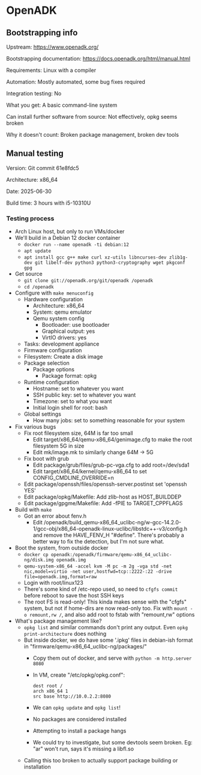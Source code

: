 # OpenADK

## Bootstrapping info

Upstream: https://www.openadk.org/

Bootstrapping documentation: https://docs.openadk.org/html/manual.html

Requirements: Linux with a compiler

Automation: Mostly automated, some bug fixes required

Integration testing: No

What you get: A basic command-line system

Can install further software from source: Not effectively, opkg seems broken

Why it doesn't count: Broken package management, broken dev tools

## Manual testing

Version: Git commit 61e8fdc5

Architecture: x86_64

Date: 2025-06-30

Build time: 3 hours with i5-10310U

### Testing process

* Arch Linux host, but only to run VMs/docker
* We'll build in a Debian 12 docker container
  * `docker run --name openadk -ti debian:12`
  * `apt update`
  * `apt install gcc g++ make curl xz-utils libncurses-dev zlib1g-dev git libelf-dev python3 python3-cryptography wget pkgconf gpg`
* Get source
  * `git clone git://openadk.org/git/openadk /openadk`
  * `cd /openadk`
* Configure with `make menuconfig`
  * Hardware configuration
    * Architecture: x86_64
    * System: qemu emulator
    * Qemu system config
      * Bootloader: use bootloader
      * Graphical output: yes
      * VirtIO drivers: yes
  * Tasks: development appliance
  * Firmware configuration
  * Filesystem: Create a disk image
  * Package selection
    * Package options
      * Package format: opkg
  * Runtime configuration
    * Hostname: set to whatever you want
    * SSH public key: set to whatever you want
    * Timezone: set to what you want
    * Initial login shell for root: bash
  * Global settings
    * How many jobs: set to something reasonable for your system
* Fix various bugs
  * Fix root filesystem size, 64M is far too small
    * Edit target/x86_64/qemu-x86_64/genimage.cfg to make the root filesystem 5G in size
    * Edit mk/image.mk to similarly change 64M -> 5G
  * Fix boot with grub
    * Edit package/grub/files/grub-pc-vga.cfg to add root=/dev/sda1
    * Edit target/x86_64/kernel/qemu-x86_64 to set CONFIG_CMDLINE_OVERRIDE=n
  * Edit package/openssh/files/openssh-server.postinst set 'openssh YES'
  * Edit package/opkg/Makefile: Add zlib-host as HOST_BUILDDEP
  * Edit package/gpgme/Makefile: Add -fPIE to TARGET_CPPFLAGS
* Build with `make`
  * Got an error about fenv.h
    * Edit /openadk/build_qemu-x86_64_uclibc-ng/w-gcc-14.2.0-1/gcc-obj/x86_64-openadk-linux-uclibc/libstdc++-v3/config.h and remove the HAVE_FENV_H "#define". There's probably a better way to fix the detection, but I'm not sure what.
* Boot the system, from outside docker
  * `docker cp openadk:/openadk/firmware/qemu-x86_64_uclibc-ng/disk.img openadk.img`
  * `qemu-system-x86_64 -accel kvm -M pc -m 2g -vga std -net nic,model=virtio -net user,hostfwd=tcp::2222-:22 -drive file=openadk.img,format=raw`
  * Login with root/linux123
  * There's some kind of /etc-repo used, so need to `cfgfs commit` before reboot to save the host SSH keys
  * The root FS is read-only! This kinda makes sense with the "cfgfs" system, but not if home-dirs are now read-only too. Fix with `mount -o remount,rw /`, and also add root to fstab with "remount,rw" options
* What's package management like?
  * `opkg list` and similar commands don't print any output. Even `opkg print-architecture` does nothing
  * But inside docker, we do have some '.ipkg' files in debian-ish format in "firmware/qemu-x86_64_uclibc-ng/packages/"
    * Copy them out of docker, and serve with `python -m http.server 8080`
    * In VM, create "/etc/opkg/opkg.conf":

          dest root /
          arch x86_64 1
          src base http://10.0.2.2:8080

    * We can `opkg update` and `opkg list`!
    * No packages are considered installed
    * Attempting to install a package hangs
    * We could try to investigate, but some devtools seem broken. Eg: "ar" won't run, says it's missing a libfl.so
  * Calling this too broken to actually support package building or installation
